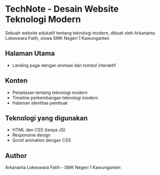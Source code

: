 # TechNote - Desain Website Teknologi Modern

Sebuah website edukatif tentang teknologi modern, dibuat oleh Arkananta Lokeswara Fatih, siswa SMK Negeri 1 Kawunganten

## Halaman Utama
- Landing page dengan animasi dan tombol interaktif

## Konten
- Penjelasan tentang teknologi modern
- Timeline perkembangan teknologi modern
- Halaman identitas pembuat

## Teknologi yang digunakan
- HTML dan CSS (tanpa JS)
- Responsive design
- Scroll animation dengan CSS

## Author
Arkananta Lokeswara Fatih - SMK Negeri 1 Kawunganten
